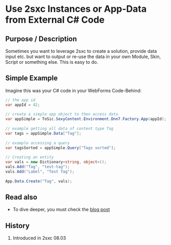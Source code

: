 # Use 2sxc Instances or App-Data from External C# Code 
[//]: # "The title should say if it's an event/method/property, the name, + the Technology like Razor, JavaScript, jQuery"

## Purpose / Description
[//]: # "short description / purpose, 2-3 lines"
Sometimes you want to leverage 2sxc to create a solution, provide data input etc. but want to output or re-use the data in your own Module, Skin, Script or something else. This is easy to do.

## Simple Example
Imagine this was your C# code in your WebForms Code-Behind:

```c#
// the app id
var appId = 42;
 
// create a simple app object to then access data
var appSimple = ToSic.SexyContent.Environment.Dnn7.Factory.App(appId);
 
// example getting all data of content type Tag
var tags = appSimple.Data["Tag"];
 
// example accessing a query
var tagsSorted = appSimple.Query["Tags sorted"];
 
// Creating an entity
var vals = new Dictionary<string, object>();
vals.Add("Tag", "test-tag");
vals.Add("Label", "Test Tag");
 
App.Data.Create("Tag", vals);
```

## Read also
[//]: # "Additional links - often within this documentation, but can also go elsewhere"

* To dive deeper, you must check the [blog post][blog-post]


## History
[//]: # "If possible, tell when it was added or modified strongly"

1. Introduced in 2sxc 08.03

[blog-post]: http://2sxc.org/en/blog/post/using-app-data-outside-of-2sxc-in-razor-custom-webapi-skin-or-another-module-300